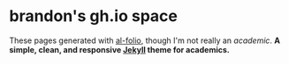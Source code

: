 # brandon's gh.io space

These pages generated with [al-folio](https://github.com/alshedivat/al-folio), though I'm not really an _academic_.
**A simple, clean, and responsive [Jekyll](https://jekyllrb.com/) theme for academics.**
